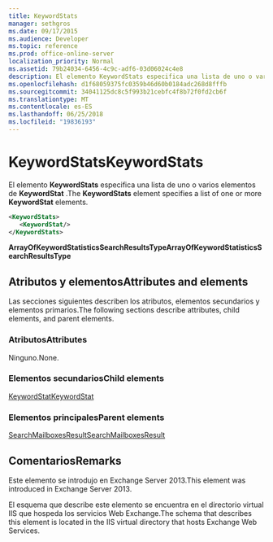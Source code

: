 ```yaml
---
title: KeywordStats
manager: sethgros
ms.date: 09/17/2015
ms.audience: Developer
ms.topic: reference
ms.prod: office-online-server
localization_priority: Normal
ms.assetid: 79b24034-6456-4c9c-adf6-03d06024c4e8
description: El elemento KeywordStats especifica una lista de uno o varios elementos de KeywordStat.
ms.openlocfilehash: d1f68059375fc0359b46d60b0184adc268d8fffb
ms.sourcegitcommit: 34041125dc8c5f993b21cebfc4f8b72f0fd2cb6f
ms.translationtype: MT
ms.contentlocale: es-ES
ms.lasthandoff: 06/25/2018
ms.locfileid: "19836193"
---
```

# <a name="keywordstats"></a><span data-ttu-id="065ad-103">KeywordStats</span><span class="sxs-lookup"><span data-stu-id="065ad-103">KeywordStats</span></span>

<span data-ttu-id="065ad-104">El elemento **KeywordStats** especifica una lista de uno o varios elementos de **KeywordStat** .</span><span class="sxs-lookup"><span data-stu-id="065ad-104">The **KeywordStats** element specifies a list of one or more **KeywordStat** elements.</span></span> 
  
```XML
<KeywordStats>
   <KeywordStat/>
</KeywordStats>
```

 <span data-ttu-id="065ad-105">**ArrayOfKeywordStatisticsSearchResultsType**</span><span class="sxs-lookup"><span data-stu-id="065ad-105">**ArrayOfKeywordStatisticsSearchResultsType**</span></span>
## <a name="attributes-and-elements"></a><span data-ttu-id="065ad-106">Atributos y elementos</span><span class="sxs-lookup"><span data-stu-id="065ad-106">Attributes and elements</span></span>

<span data-ttu-id="065ad-107">Las secciones siguientes describen los atributos, elementos secundarios y elementos primarios.</span><span class="sxs-lookup"><span data-stu-id="065ad-107">The following sections describe attributes, child elements, and parent elements.</span></span>
  
### <a name="attributes"></a><span data-ttu-id="065ad-108">Atributos</span><span class="sxs-lookup"><span data-stu-id="065ad-108">Attributes</span></span>

<span data-ttu-id="065ad-109">Ninguno.</span><span class="sxs-lookup"><span data-stu-id="065ad-109">None.</span></span>
  
### <a name="child-elements"></a><span data-ttu-id="065ad-110">Elementos secundarios</span><span class="sxs-lookup"><span data-stu-id="065ad-110">Child elements</span></span>

[<span data-ttu-id="065ad-111">KeywordStat</span><span class="sxs-lookup"><span data-stu-id="065ad-111">KeywordStat</span></span>](keywordstat.md)
  
### <a name="parent-elements"></a><span data-ttu-id="065ad-112">Elementos principales</span><span class="sxs-lookup"><span data-stu-id="065ad-112">Parent elements</span></span>

[<span data-ttu-id="065ad-113">SearchMailboxesResult</span><span class="sxs-lookup"><span data-stu-id="065ad-113">SearchMailboxesResult</span></span>](searchmailboxesresult.md)
  
## <a name="remarks"></a><span data-ttu-id="065ad-114">Comentarios</span><span class="sxs-lookup"><span data-stu-id="065ad-114">Remarks</span></span>

<span data-ttu-id="065ad-115">Este elemento se introdujo en Exchange Server 2013.</span><span class="sxs-lookup"><span data-stu-id="065ad-115">This element was introduced in Exchange Server 2013.</span></span>
  
<span data-ttu-id="065ad-116">El esquema que describe este elemento se encuentra en el directorio virtual IIS que hospeda los servicios Web Exchange.</span><span class="sxs-lookup"><span data-stu-id="065ad-116">The schema that describes this element is located in the IIS virtual directory that hosts Exchange Web Services.</span></span>
  

